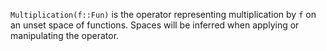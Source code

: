 `Multiplication(f::Fun)` is the operator representing multiplication by `f` on an unset space of functions.  Spaces will be inferred when applying or manipulating the operator.
